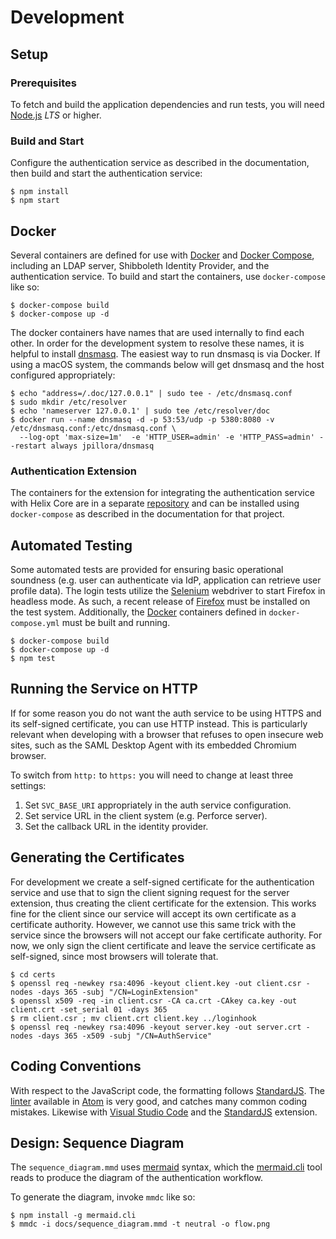 # Development

## Setup

### Prerequisites

To fetch and build the application dependencies and run tests, you will need
[Node.js](http://nodejs.org) *LTS* or higher.

### Build and Start

Configure the authentication service as described in the documentation, then
build and start the authentication service:

```shell
$ npm install
$ npm start
```

## Docker

Several containers are defined for use with [Docker](https://www.docker.com) and
[Docker Compose](https://docs.docker.com/compose/), including an LDAP server,
Shibboleth Identity Provider, and the authentication service. To build and start
the containers, use `docker-compose` like so:

```shell
$ docker-compose build
$ docker-compose up -d
```

The docker containers have names that are used internally to find each other. In
order for the development system to resolve these names, it is helpful to
install [dnsmasq](http://www.thekelleys.org.uk/dnsmasq/doc.html). The easiest
way to run dnsmasq is via Docker. If using a macOS system, the commands below
will get dnsmasq and the host configured appropriately:

```shell
$ echo "address=/.doc/127.0.0.1" | sudo tee - /etc/dnsmasq.conf
$ sudo mkdir /etc/resolver
$ echo 'nameserver 127.0.0.1' | sudo tee /etc/resolver/doc
$ docker run --name dnsmasq -d -p 53:53/udp -p 5380:8080 -v /etc/dnsmasq.conf:/etc/dnsmasq.conf \
  --log-opt 'max-size=1m'  -e 'HTTP_USER=admin' -e 'HTTP_PASS=admin' --restart always jpillora/dnsmasq
```

### Authentication Extension

The containers for the extension for integrating the authentication service with
Helix Core are in a separate
[repository](https://github.com/perforce/helix-authentication-extension) and can
be installed using `docker-compose` as described in the documentation for that
project.

## Automated Testing

Some automated tests are provided for ensuring basic operational soundness (e.g.
user can authenticate via IdP, application can retrieve user profile data). The
login tests utilize the [Selenium](https://www.selenium.dev) webdriver to start
Firefox in headless mode. As such, a recent release of
[Firefox](https://www.mozilla.org/en-US/firefox/) must be installed on the test
system. Additionally, the [Docker](#docker) containers defined in
`docker-compose.yml` must be built and running.

```shell
$ docker-compose build
$ docker-compose up -d
$ npm test
```

## Running the Service on HTTP

If for some reason you do not want the auth service to be using HTTPS and its
self-signed certificate, you can use HTTP instead. This is particularly relevant
when developing with a browser that refuses to open insecure web sites, such as
the SAML Desktop Agent with its embedded Chromium browser.

To switch from `http:` to `https:` you will need to change at least three settings:

1. Set `SVC_BASE_URI` appropriately in the auth service configuration.
1. Set service URL in the client system (e.g. Perforce server).
1. Set the callback URL in the identity provider.

## Generating the Certificates

For development we create a self-signed certificate for the authentication
service and use that to sign the client signing request for the server
extension, thus creating the client certificate for the extension. This works
fine for the client since our service will accept its own certificate as a
certificate authority. However, we cannot use this same trick with the service
since the browsers will not accept our fake certificate authority. For now, we
only sign the client certificate and leave the service certificate as
self-signed, since most browsers will tolerate that.

```shell
$ cd certs
$ openssl req -newkey rsa:4096 -keyout client.key -out client.csr -nodes -days 365 -subj "/CN=LoginExtension"
$ openssl x509 -req -in client.csr -CA ca.crt -CAkey ca.key -out client.crt -set_serial 01 -days 365
$ rm client.csr ; mv client.crt client.key ../loginhook
$ openssl req -newkey rsa:4096 -keyout server.key -out server.crt -nodes -days 365 -x509 -subj "/CN=AuthService"
```

## Coding Conventions

With respect to the JavaScript code, the formatting follows
[StandardJS](https://standardjs.com). The
[linter](https://atom.io/packages/linter-js-standard) available in
[Atom](https://atom.io) is very good, and catches many common coding mistakes.
Likewise with [Visual Studio Code](https://code.visualstudio.com) and the
[StandardJS](https://github.com/standard/vscode-standardjs) extension.

## Design: Sequence Diagram

The `sequence_diagram.mmd` uses [mermaid](https://mermaidjs.github.io) syntax,
which the [mermaid.cli](https://github.com/mermaidjs/mermaid.cli) tool reads to
produce the diagram of the authentication workflow.

To generate the diagram, invoke `mmdc` like so:

```shell
$ npm install -g mermaid.cli
$ mmdc -i docs/sequence_diagram.mmd -t neutral -o flow.png
```
